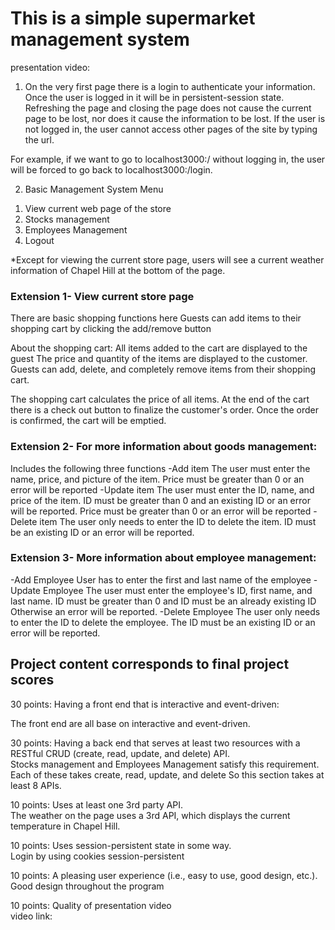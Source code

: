 <h1>This is a simple supermarket management system </h1>
presentation video:

1. On the very first page there is a login to authenticate your information.
Once the user is logged in it will be in persistent-session state. Refreshing the page and closing the page does not cause the current page to be lost, nor does it cause the information to be lost.
If the user is not logged in, the user cannot access other pages of the site by typing the url.

For example, if we want to go to localhost3000:/ without logging in,
the user will be forced to go back to localhost3000:/login.

2. Basic Management System Menu
1) View current web page of the store
2) Stocks management
3) Employees Management
4) Logout

*Except for viewing the current store page, users will see a current weather information of Chapel Hill at the bottom of the page.

<h3>Extension 1- View current store page</h3>
There are basic shopping functions here
Guests can add items to their shopping cart by clicking the add/remove button

About the shopping cart:
All items added to the cart are displayed to the guest
The price and quantity of the items are displayed to the customer.
Guests can add, delete, and completely remove items from their shopping cart.

The shopping cart calculates the price of all items.
At the end of the cart there is a check out button to finalize the customer's order.
Once the order is confirmed, the cart will be emptied.

<h3>Extension 2- For more information about goods management:</h3>
Includes the following three functions
-Add item
The user must enter the name, price, and picture of the item.
Price must be greater than 0 or an error will be reported
-Update item
The user must enter the ID, name, and price of the item.
ID must be greater than 0 and an existing ID or an error will be reported.
Price must be greater than 0 or an error will be reported
-Delete item
The user only needs to enter the ID to delete the item.
ID must be an existing ID or an error will be reported.

<h3>Extension 3- More information about employee management:</h3>
-Add Employee
User has to enter the first and last name of the employee
-Update Employee
The user must enter the employee's ID, first name, and last name.
ID must be greater than 0 and ID must be an already existing ID Otherwise an error will be reported.
-Delete Employee
The user only needs to enter the ID to delete the employee.
The ID must be an existing ID or an error will be reported.


<h2>Project content corresponds to final project scores </h2>
30 points: Having a front end that is interactive and event-driven:<br>

The front end are all base on interactive and event-driven.

30 points: Having a back end that serves at least two resources with a RESTful CRUD (create, read, update, and delete) API.<br>
Stocks management and Employees Management satisfy this requirement.
Each of these takes create, read, update, and delete
So this section takes at least 8 APIs.


10 points: Uses at least one 3rd party API. <br>
The weather on the page uses a 3rd API, which displays the current temperature in Chapel Hill.

10 points: Uses session-persistent state in some way.<br>
Login by using cookies session-persistent 

10 points: A pleasing user experience (i.e., easy to use, good design, etc.). <br>
Good design throughout the program

10 points: Quality of presentation video <br>
video link: